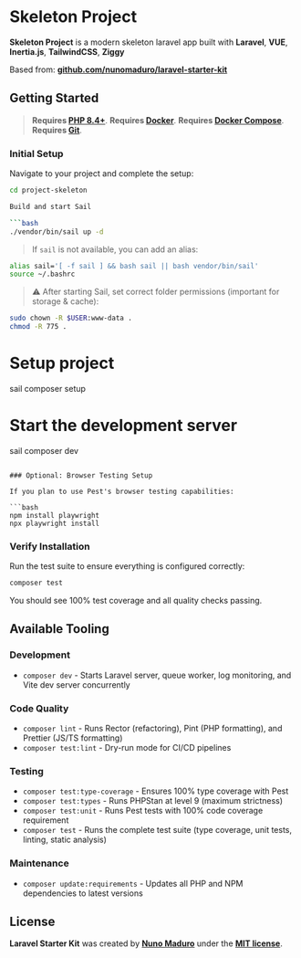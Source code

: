 # Skeleton Project

**Skeleton Project** is a modern skeleton laravel app built with **Laravel**, **VUE**, **Inertia.js**, **TailwindCSS**, **Ziggy**

Based from: **[github.com/nunomaduro/laravel-starter-kit](https://github.com/nunomaduro/laravel-starter-kit)**

## Getting Started

> **Requires [PHP 8.4+](https://php.net/releases/)**.
> **Requires [Docker](https://www.docker.com/)**.
> **Requires [Docker Compose](https://docs.docker.com/compose/)**.
> **Requires [Git](https://git-scm.com/)**.

### Initial Setup

Navigate to your project and complete the setup:

```bash
cd project-skeleton

Build and start Sail

```bash
./vendor/bin/sail up -d
```

> If `sail` is not available, you can add an alias:

```bash
alias sail='[ -f sail ] && bash sail || bash vendor/bin/sail'
source ~/.bashrc
```

> ⚠️ After starting Sail, set correct folder permissions (important for storage & cache):

```bash
sudo chown -R $USER:www-data .
chmod -R 775 .
```

# Setup project
sail composer setup

# Start the development server
sail composer dev
```

### Optional: Browser Testing Setup

If you plan to use Pest's browser testing capabilities:

```bash
npm install playwright
npx playwright install
```

### Verify Installation

Run the test suite to ensure everything is configured correctly:

```bash
composer test
```

You should see 100% test coverage and all quality checks passing.

## Available Tooling

### Development
- `composer dev` - Starts Laravel server, queue worker, log monitoring, and Vite dev server concurrently

### Code Quality
- `composer lint` - Runs Rector (refactoring), Pint (PHP formatting), and Prettier (JS/TS formatting)
- `composer test:lint` - Dry-run mode for CI/CD pipelines

### Testing
- `composer test:type-coverage` - Ensures 100% type coverage with Pest
- `composer test:types` - Runs PHPStan at level 9 (maximum strictness)
- `composer test:unit` - Runs Pest tests with 100% code coverage requirement
- `composer test` - Runs the complete test suite (type coverage, unit tests, linting, static analysis)

### Maintenance
- `composer update:requirements` - Updates all PHP and NPM dependencies to latest versions

## License

**Laravel Starter Kit** was created by **[Nuno Maduro](https://x.com/enunomaduro)** under the **[MIT license](https://opensource.org/licenses/MIT)**.
